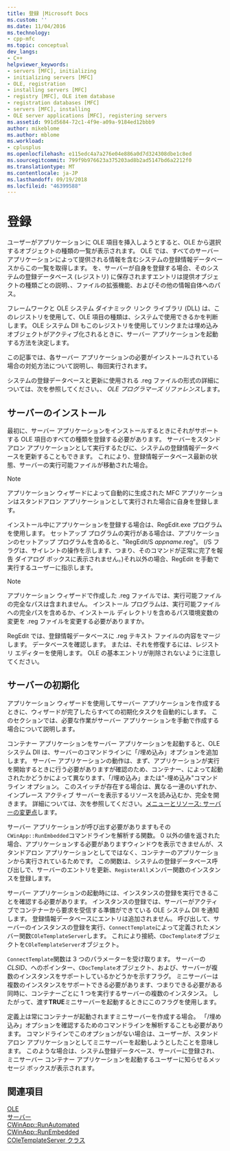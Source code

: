 ```yaml
---
title: 登録 |Microsoft Docs
ms.custom: ''
ms.date: 11/04/2016
ms.technology:
- cpp-mfc
ms.topic: conceptual
dev_langs:
- C++
helpviewer_keywords:
- servers [MFC], initializing
- initializing servers [MFC]
- OLE, registration
- installing servers [MFC]
- registry [MFC], OLE item database
- registration databases [MFC]
- servers [MFC], installing
- OLE server applications [MFC], registering servers
ms.assetid: 991d5684-72c1-4f9e-a09a-9184ed12bbb9
author: mikeblome
ms.author: mblome
ms.workload:
- cplusplus
ms.openlocfilehash: e115edc4a7a276e04e886a0d7d324308dbe1c8ed
ms.sourcegitcommit: 799f9b976623a375203ad8b2ad5147bd6a2212f0
ms.translationtype: MT
ms.contentlocale: ja-JP
ms.lasthandoff: 09/19/2018
ms.locfileid: "46399588"
---
```

# <a name="registration"></a>登録

ユーザーがアプリケーションに OLE 項目を挿入しようとすると、OLE から選択するオブジェクトの種類の一覧が表示されます。 OLE では、すべてのサーバー アプリケーションによって提供される情報を含むシステムの登録情報データベースからこの一覧を取得します。 を、サーバーが自身を登録する場合、そのシステムの登録データベース (レジストリ) に保存されますエントリは提供オブジェクトの種類ごとの説明、、ファイルの拡張機能、およびその他の情報自体へのパス。

フレームワークと OLE システム ダイナミック リンク ライブラリ (DLL) は、このレジストリを使用して、OLE 項目の種類は、システムで使用できるかを判断します。 OLE システム Dll もこのレジストリを使用してリンクまたは埋め込みオブジェクトがアクティブ化されるときに、サーバー アプリケーションを起動する方法を決定します。

この記事では、各サーバー アプリケーションの必要がインストールされている場合の対処方法について説明し、毎回実行されます。

システムの登録データベースと更新に使用される .reg ファイルの形式の詳細については、次を参照してください。、 *OLE プログラマーズ リファレンス*します。

##  <a name="_core_server_installation"></a> サーバーのインストール

最初に、サーバー アプリケーションをインストールするときにそれがサポートする OLE 項目のすべての種類を登録する必要があります。 サーバーをスタンドアロン アプリケーションとして実行するたびに、システムの登録情報データベースを更新することもできます。 これにより、登録情報データベース最新の状態、サーバーの実行可能ファイルが移動された場合。

> [!NOTE]
>  アプリケーション ウィザードによって自動的に生成された MFC アプリケーションはスタンドアロン アプリケーションとして実行された場合に自身を登録します。

インストール中にアプリケーションを登録する場合は、RegEdit.exe プログラムを使用します。 セットアップ プログラムの実行がある場合は、アプリケーションのセットアップ プログラムを含めると、"RegEdit/S *appname*.reg"。 (/S フラグは、サイレントの操作を示します、つまり、そのコマンドが正常に完了を報告 ダイアログ ボックスに表示されません。)それ以外の場合、RegEdit を手動で実行するユーザーに指示します。

> [!NOTE]
>  アプリケーション ウィザードで作成した .reg ファイルでは、実行可能ファイルの完全なパスは含まれません。 インストール プログラムは、実行可能ファイルへの完全パスを含めるか、インストール ディレクトリを含めるパス環境変数の変更を .reg ファイルを変更する必要がありますか。

RegEdit では、登録情報データベースに .reg テキスト ファイルの内容をマージします。 データベースを確認します。 または、それを修復するには、レジストリ エディターを使用します。 OLE の基本エントリが削除されないように注意してください。

##  <a name="_core_server_initialization"></a> サーバーの初期化

アプリケーション ウィザードを使用してサーバー アプリケーションを作成するときに、ウィザードが完了したらすべての初期化タスクを自動的にします。 このセクションでは、必要な作業がサーバー アプリケーションを手動で作成する場合について説明します。

コンテナー アプリケーションをサーバー アプリケーションを起動すると、OLE システム Dll は、サーバーのコマンドラインに「/埋め込み」オプションを追加します。 サーバー アプリケーションの動作は、まず、アプリケーションが実行を開始するときに行う必要がありますが確認のため、コンテナー、によって起動されたかどうかによって異なります、「/埋め込み」または"-埋め込み"コマンド ライン オプション。 このスイッチが存在する場合は、異なる一連のいずれか、インプレース アクティブ サーバーを表示するリソースを読み込むか、完全を開きます。 詳細については、次を参照してください。[メニューとリソース: サーバーの変更点](../mfc/menus-and-resources-server-additions.md)します。

サーバー アプリケーションが呼び出す必要がありますもその`CWinApp::RunEmbedded`コマンドラインを解析する関数。 0 以外の値を返された場合、アプリケーションする必要がありますウィンドウを表示できませんが、スタンドアロン アプリケーションとしてではなく、コンテナーのアプリケーションから実行されているためです。 この関数は、システムの登録データベース呼び出しで、サーバーのエントリを更新、`RegisterAll`メンバー関数のインスタンスを登録します。

サーバー アプリケーションの起動時には、インスタンスの登録を実行できることを確認する必要があります。 インスタンスの登録では、サーバーがアクティブでコンテナーから要求を受信する準備ができている OLE システム Dll を通知します。 登録情報データベースにエントリは追加されません。 呼び出して、サーバーのインスタンスの登録を実行、`ConnectTemplate`によって定義されたメンバー関数`COleTemplateServer`します。 これにより接続、`CDocTemplate`オブジェクトを`COleTemplateServer`オブジェクト。

`ConnectTemplate`関数は 3 つのパラメーターを受け取ります。 サーバーの*CLSID*、へのポインター、`CDocTemplate`オブジェクト、および、サーバーが複数のインスタンスをサポートしているかどうかを示すフラグ。 ミニサーバーは複数のインスタンスをサポートできる必要があります、つまりできる必要がある同時に、コンテナーごとに 1 つを実行するサーバーの複数のインスタンス。 したがって、渡す**TRUE**ミニサーバーを起動するときにこのフラグを使用します。

定義上は常にコンテナーが起動されますミニサーバーを作成する場合。 「/埋め込み」オプションを確認するためのコマンドラインを解析することも必要があります。 コマンドラインでこのオプションがない場合は、ユーザーが、スタンドアロン アプリケーションとしてミニサーバーを起動しようとしたことを意味します。 このような場合は、システム登録データベース、サーバーに登録され、ミニサーバー コンテナー アプリケーションを起動するユーザーに知らせるメッセージ ボックスが表示されます。

## <a name="see-also"></a>関連項目

[OLE](../mfc/ole-in-mfc.md)<br/>
[サーバー](../mfc/servers.md)<br/>
[CWinApp::RunAutomated](../mfc/reference/cwinapp-class.md#runautomated)<br/>
[CWinApp::RunEmbedded](../mfc/reference/cwinapp-class.md#runembedded)<br/>
[COleTemplateServer クラス](../mfc/reference/coletemplateserver-class.md)
